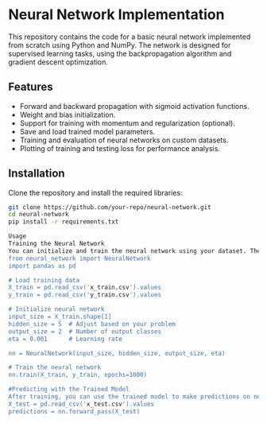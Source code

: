 # Neural Network Implementation

This repository contains the code for a basic neural network implemented from scratch using Python and NumPy. The network is designed for supervised learning tasks, using the backpropagation algorithm and gradient descent optimization.

## Features
- Forward and backward propagation with sigmoid activation functions.
- Weight and bias initialization.
- Support for training with momentum and regularization (optional).
- Save and load trained model parameters.
- Training and evaluation of neural networks on custom datasets.
- Plotting of training and testing loss for performance analysis.

## Installation

Clone the repository and install the required libraries:

  ```bash
  git clone https://github.com/your-repo/neural-network.git
  cd neural-network
  pip install -r requirements.txt

Usage
Training the Neural Network
You can initialize and train the neural network using your dataset. The training data (X_train.csv) and labels (y_train.csv) must be in CSV format. Here's an example of how to train the neural network:
from neural_network import NeuralNetwork
import pandas as pd

# Load training data
X_train = pd.read_csv('x_train.csv').values
y_train = pd.read_csv('y_train.csv').values

# Initialize neural network
input_size = X_train.shape[1]
hidden_size = 5  # Adjust based on your problem
output_size = 2  # Number of output classes
eta = 0.001      # Learning rate

nn = NeuralNetwork(input_size, hidden_size, output_size, eta)

# Train the neural network
nn.train(X_train, y_train, epochs=1000)

#Predicting with the Trained Model
After training, you can use the trained model to make predictions on new data:
X_test = pd.read_csv('x_test.csv').values
predictions = nn.forward_pass(X_test)
